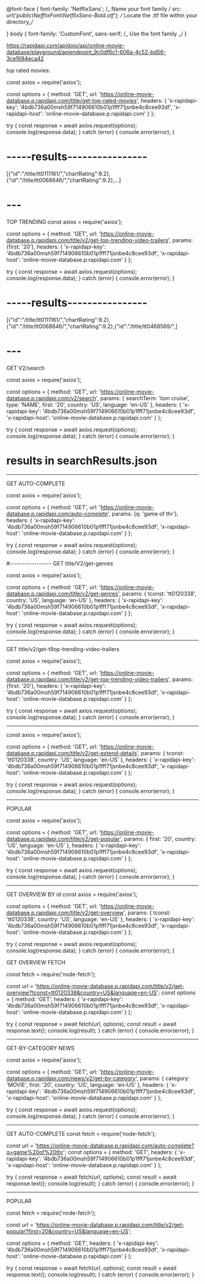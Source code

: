 @font-face {
font-family: 'NetflixSans'; /_ Name your font family _/
src: url('public\NefflixFont\NetflixSans-Bold.otf'); /_ Locate the .ttf file within your directory_/

}
body {
font-family: 'CustomFont', sans-serif; /_ Use the font family _/
}

https://rapidapi.com/apidojo/api/online-movie-database/playground/apiendpoint_9c0df6c1-606a-4c52-bd56-3ce1684eca42

top rated movies:

const axios = require('axios');

const options = {
method: 'GET',
url: 'https://online-movie-database.p.rapidapi.com/title/get-top-rated-movies',
headers: {
'x-rapidapi-key': '4bdb736a00msh59f714906610b01p1fff71jsnbe4c8cee93df',
'x-rapidapi-host': 'online-movie-database.p.rapidapi.com'
}
};

try {
const response = await axios.request(options);
console.log(response.data);
} catch (error) {
console.error(error);
}

# -----results----------------

[{"id":"/title/tt0111161/","chartRating":9.2},{"id":"/title/tt0068646/","chartRating":9.2},...]

# ---

TOP TRENDING
const axios = require('axios');

const options = {
method: 'GET',
url: 'https://online-movie-database.p.rapidapi.com/title/v2/get-top-trending-video-trailers',
params: {first: '20'},
headers: {
'x-rapidapi-key': '4bdb736a00msh59f714906610b01p1fff71jsnbe4c8cee93df',
'x-rapidapi-host': 'online-movie-database.p.rapidapi.com'
}
};

try {
const response = await axios.request(options);
console.log(response.data);
} catch (error) {
console.error(error);
}

# -----results----------------

[{"id":"/title/tt0111161/","chartRating":9.2},{"id":"/title/tt0068646/","chartRating":9.2},{"id":"/title/tt0468569/",]

# ---

GET V2/search

const axios = require('axios');

const options = {
method: 'GET',
url: 'https://online-movie-database.p.rapidapi.com/v2/search',
params: {
searchTerm: 'tom cruise',
type: 'NAME',
first: '20',
country: 'US',
language: 'en-US'
},
headers: {
'x-rapidapi-key': '4bdb736a00msh59f714906610b01p1fff71jsnbe4c8cee93df',
'x-rapidapi-host': 'online-movie-database.p.rapidapi.com'
}
};

try {
const response = await axios.request(options);
console.log(response.data);
} catch (error) {
console.error(error);
}

# results in searchResults.json

---

GET AUTO-COMPLETE

const axios = require('axios');

const options = {
method: 'GET',
url: 'https://online-movie-database.p.rapidapi.com/auto-complete',
params: {q: 'game of thr'},
headers: {
'x-rapidapi-key': '4bdb736a00msh59f714906610b01p1fff71jsnbe4c8cee93df',
'x-rapidapi-host': 'online-movie-database.p.rapidapi.com'
}
};

try {
const response = await axios.request(options);
console.log(response.data);
} catch (error) {
console.error(error);
}

#-----------------
GET title/V2/get-genres

const axios = require('axios');

const options = {
method: 'GET',
url: 'https://online-movie-database.p.rapidapi.com/title/v2/get-genres',
params: {
tconst: 'tt0120338',
country: 'US',
language: 'en-US'
},
headers: {
'x-rapidapi-key': '4bdb736a00msh59f714906610b01p1fff71jsnbe4c8cee93df',
'x-rapidapi-host': 'online-movie-database.p.rapidapi.com'
}
};

try {
const response = await axios.request(options);
console.log(response.data);
} catch (error) {
console.error(error);
}

---

GET title/v2/get-t9op-trending-video-trailers

const axios = require('axios');

const options = {
method: 'GET',
url: 'https://online-movie-database.p.rapidapi.com/title/v2/get-top-trending-video-trailers',
params: {first: '20'},
headers: {
'x-rapidapi-key': '4bdb736a00msh59f714906610b01p1fff71jsnbe4c8cee93df',
'x-rapidapi-host': 'online-movie-database.p.rapidapi.com'
}
};

try {
const response = await axios.request(options);
console.log(response.data);
} catch (error) {
console.error(error);
}

---

const axios = require('axios');

const options = {
method: 'GET',
url: 'https://online-movie-database.p.rapidapi.com/title/v2/get-extend-details',
params: {
tconst: 'tt0120338',
country: 'US',
language: 'en-US'
},
headers: {
'x-rapidapi-key': '4bdb736a00msh59f714906610b01p1fff71jsnbe4c8cee93df',
'x-rapidapi-host': 'online-movie-database.p.rapidapi.com'
}
};

try {
const response = await axios.request(options);
console.log(response.data);
} catch (error) {
console.error(error);
}

---

POPULAR

const axios = require('axios');

const options = {
method: 'GET',
url: 'https://online-movie-database.p.rapidapi.com/title/v2/get-popular',
params: {
first: '20',
country: 'US',
language: 'en-US'
},
headers: {
'x-rapidapi-key': '4bdb736a00msh59f714906610b01p1fff71jsnbe4c8cee93df',
'x-rapidapi-host': 'online-movie-database.p.rapidapi.com'
}
};

try {
const response = await axios.request(options);
console.log(response.data);
} catch (error) {
console.error(error);
}

---

GET OVERVIEW BY id
const axios = require('axios');

const options = {
method: 'GET',
url: 'https://online-movie-database.p.rapidapi.com/title/v2/get-overview',
params: {
tconst: 'tt0120338',
country: 'US',
language: 'en-US'
},
headers: {
'x-rapidapi-key': '4bdb736a00msh59f714906610b01p1fff71jsnbe4c8cee93df',
'x-rapidapi-host': 'online-movie-database.p.rapidapi.com'
}
};

try {
const response = await axios.request(options);
console.log(response.data);
} catch (error) {
console.error(error);
}


GET OVERVIEW FETCH

const fetch = require('node-fetch');

const url = 'https://online-movie-database.p.rapidapi.com/title/v2/get-overview?tconst=tt0120338&country=US&language=en-US';
const options = {
  method: 'GET',
  headers: {
    'x-rapidapi-key': '4bdb736a00msh59f714906610b01p1fff71jsnbe4c8cee93df',
    'x-rapidapi-host': 'online-movie-database.p.rapidapi.com'
  }
};

try {
	const response = await fetch(url, options);
	const result = await response.text();
	console.log(result);
} catch (error) {
	console.error(error);
}

---

GET-BY-CATEGORY NEWS

const axios = require('axios');

const options = {
method: 'GET',
url: 'https://online-movie-database.p.rapidapi.com/news/v2/get-by-category',
params: {
category: 'MOVIE',
first: '20',
country: 'US',
language: 'en-US'
},
headers: {
'x-rapidapi-key': '4bdb736a00msh59f714906610b01p1fff71jsnbe4c8cee93df',
'x-rapidapi-host': 'online-movie-database.p.rapidapi.com'
}
};

try {
const response = await axios.request(options);
console.log(response.data);
} catch (error) {
console.error(error);
}

---

GET AUTO-COMPLETE
const fetch = require('node-fetch');

const url = 'https://online-movie-database.p.rapidapi.com/auto-complete?q=game%20of%20thr';
const options = {
method: 'GET',
headers: {
'x-rapidapi-key': '4bdb736a00msh59f714906610b01p1fff71jsnbe4c8cee93df',
'x-rapidapi-host': 'online-movie-database.p.rapidapi.com'
}
};

try {
const response = await fetch(url, options);
const result = await response.text();
console.log(result);
} catch (error) {
console.error(error);
}

---

POPULAR

const fetch = require('node-fetch');

const url = 'https://online-movie-database.p.rapidapi.com/title/v2/get-popular?first=20&country=US&language=en-US';

const options = {
method: 'GET',
headers: {
'x-rapidapi-key': '4bdb736a00msh59f714906610b01p1fff71jsnbe4c8cee93df',
'x-rapidapi-host': 'online-movie-database.p.rapidapi.com'
}
};

try {
const response = await fetch(url, options);
const result = await response.text();
console.log(result);
} catch (error) {
console.error(error);
}

